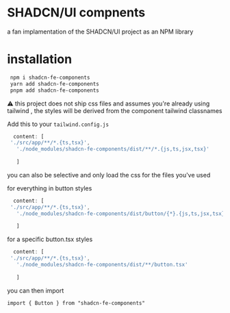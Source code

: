 # SHADCN/UI compnents
a fan implamentation of the SHADCN/UI project as an NPM library



# installation 
```bash
 npm i shadcn-fe-components
 yarn add shadcn-fe-components
 pnpm add shadcn-fe-components
```
⚠ this project does not ship css files and assumes you're already using tailwind , the styles will be derived from the component tailwind classnames

Add this to your `tailwind.config.js`
 ```js
   content: [
  './src/app/**/*.{ts,tsx}',
    './node_modules/shadcn-fe-components/dist/**/*.{js,ts,jsx,tsx}'
      
	]
 ```
you can also be selective and only load the css for the files you've used

for everything in button styles
 ```js
   content: [
  './src/app/**/*.{ts,tsx}',
    './node_modules/shadcn-fe-components/dist/button/{*}.{js,ts,jsx,tsx}'
      
	]
 ```
 for a specific button.tsx styles
 ```js
   content: [
  './src/app/**/*.{ts,tsx}',
    './node_modules/shadcn-fe-components/dist/**/button.tsx'
      
	]
 ```
you can then import
> 
```tsx
import { Button } from "shadcn-fe-components"
```
